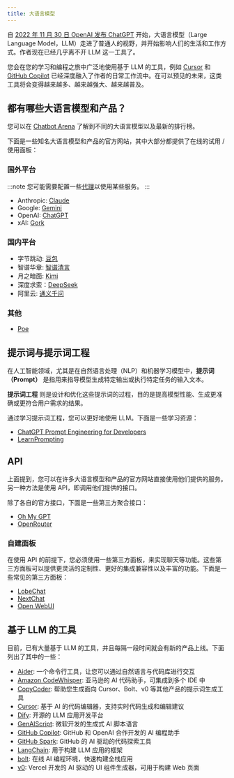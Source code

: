 ```yaml
---
title: 大语言模型
---
```


自 [2022 年 11 月 30 日 OpenAI 发布 ChatGPT](https://openai.com/index/chatgpt/) 开始，大语言模型（Large Language Model，LLM）走进了普通人的视野，并开始影响人们的生活和工作方式。作者现在已经几乎离不开 LLM 这一工具了。

您会在您的学习和编程之旅中广泛地使用基于 LLM 的工具，例如 [Cursor](https://www.cursor.com/) 和 [GitHub Copilot](https://github.com/features/copilot) 已经深度融入了作者的日常工作流中。在可以预见的未来，这类工具将会变得越来越多、越来越强大、越来越普及。

## 都有哪些大语言模型和产品？

您可以在 [Chatbot Arena](https://lmarena.ai) 了解到不同的大语言模型以及最新的排行榜。

下面是一些知名大语言模型和产品的官方网站，其中大部分都提供了在线的试用 / 使用面板：

### 国外平台

:::note
您可能需要配置一些[代理](/guides/vpn-and-proxy)以使用某些服务。
:::

- Anthropic: [Claude](https://claude.ai)
- Google: [Gemini](https://gemini.google.com)
- OpenAI: [ChatGPT](https://chatgpt.com)
- xAI: [Gork](https://x.ai/grok)

### 国内平台

- 字节跳动: [豆包](https://www.doubao.com/)
- 智谱华章: [智谱清言](https://chatglm.cn)
- 月之暗面: [Kimi](https://kimi.moonshot.cn)
- 深度求索：[DeepSeek](https://deepseek.com/)
- 阿里云: [通义千问](https://tongyi.aliyun.com/qianwen)

### 其他

- [Poe](https://poe.com)

## 提示词与提示词工程

在人工智能领域，尤其是在自然语言处理（NLP）和机器学习模型中，**提示词（Prompt）** 是指用来指导模型生成特定输出或执行特定任务的输入文本。

**提示词工程** 则是设计和优化这些提示词的过程，目的是提高模型性能、生成更准确或更符合用户需求的结果。

通过学习提示词工程，您可以更好地使用 LLM。下面是一些学习资源：

- [ChatGPT Prompt Engineering for Developers](https://www.deeplearning.ai/short-courses/chatgpt-prompt-engineering-for-developers/)
- [LearnPrompting](https://learnprompting.org/)

## API

上面提到，您可以在许多大语言模型和产品的官方网站直接使用他们提供的服务。另一种方法是使用 API，即调用他们提供的接口。

除了各自的官方接口，下面是一些第三方聚合接口：

- [Oh My GPT](https://www.ohmygpt.com/)
- [OpenRouter](https://openrouter.ai/)

### 自建面板

在使用 API 的前提下，您必须使用一些第三方面板，来实现聊天等功能。这些第三方面板可以提供更灵活的定制性、更好的集成兼容性以及丰富的功能。下面是一些常见的第三方面板：

- [LobeChat](https://lobehub.com/)
- [NextChat](https://nextchat.dev/)
- [Open WebUI](https://openwebui.com/)

## 基于 LLM 的工具

目前，已有大量基于 LLM 的工具，并且每隔一段时间就会有新的产品上线。下面列出了其中的一些：

- [Aider](https://aider.chat/): 一个命令行工具，让您可以通过自然语言与代码库进行交互
- [Amazon CodeWhisper](https://docs.aws.amazon.com/codewhisperer/latest/userguide/what-is-cwspr.html): 亚马逊的 AI 代码助手，可集成到多个 IDE 中
- [CopyCoder](https://copycoder.ai/): 帮助您生成面向 Cursor、Bolt、v0 等其他产品的提示词生成工具
- [Cursor](https://www.cursor.com/): 基于 AI 的代码编辑器，支持实时代码生成和编辑建议
- [Dify](https://dify.ai/): 开源的 LLM 应用开发平台
- [GenAIScript](https://microsoft.github.io/genaiscript/): 微软开发的生成式 AI 脚本语言
- [GitHub Copilot](https://github.com/features/copilot): GitHub 和 OpenAI 合作开发的 AI 编程助手
- [GitHub Spark](https://githubnext.com/projects/github-spark): GitHub 的 AI 驱动的代码探索工具
- [LangChain](https://www.langchain.com/): 用于构建 LLM 应用的框架
- [bolt](https://bolt.new/): 在线 AI 编程环境，快速构建全栈应用
- [v0](https://v0.dev/): Vercel 开发的 AI 驱动的 UI 组件生成器，可用于构建 Web 页面
